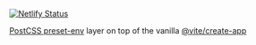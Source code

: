 [![Netlify Status](https://api.netlify.com/api/v1/badges/96dc733b-a1e1-4453-a298-b1d0fb2b9cb4/deploy-status)](https://app.netlify.com/sites/vite-cssnext/deploys)

[PostCSS preset-env](https://preset-env.cssdb.org/) layer on top of the vanilla [@vite/create-app](https://github.com/vitejs/vite/tree/main/packages/create-app/template-vanilla)